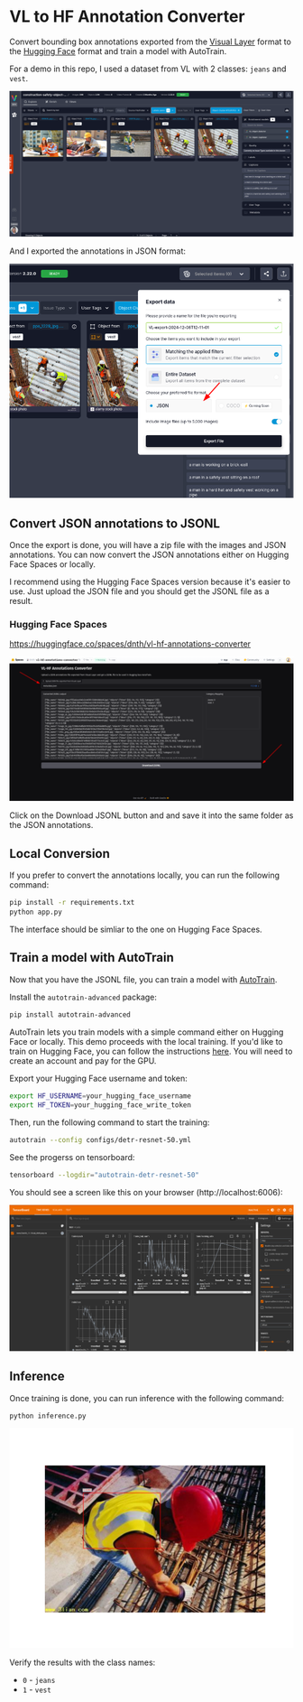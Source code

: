 # VL to HF Annotation Converter

Convert bounding box annotations exported from the [Visual Layer](https://app.visual-layer.com/) format to the [Hugging Face](https://huggingface.co/) format and train a model with AutoTrain.

For a demo in this repo, I used a dataset from VL with 2 classes: `jeans` and `vest`.

![samples](./assets/dataset_samples.png)

And I exported the annotations in JSON format:

![annotations](./assets/export_vl.png)

## Convert JSON annotations to JSONL
Once the export is done, you will have a zip file with the images and JSON annotations.
You can now convert the JSON annotations either on Hugging Face Spaces or locally. 

I recommend using the Hugging Face Spaces version because it's easier to use. Just upload the JSON file and you should get the JSONL file as a result.

### Hugging Face Spaces

https://huggingface.co/spaces/dnth/vl-hf-annotations-converter

![VL to HF Annotation Converter](./assets/hf_space.png)

Click on the Download JSONL button and and save it into the same folder as the JSON annotations.

## Local Conversion
If you prefer to convert the annotations locally, you can run the following command:

```bash
pip install -r requirements.txt
python app.py
```
The interface should be simliar to the one on Hugging Face Spaces.

## Train a model with AutoTrain
Now that you have the JSONL file, you can train a model with [AutoTrain](https://github.com/huggingface/autotrain-advanced).

Install the `autotrain-advanced` package:

```bash
pip install autotrain-advanced
```

AutoTrain lets you train models with a simple command either on Hugging Face or locally.
This demo proceeds with the local training. If you'd like to train on Hugging Face, you can follow the instructions [here](https://huggingface.co/autotrain). You will need to create an account and pay for the GPU.

Export your Hugging Face username and token:

```bash
export HF_USERNAME=your_hugging_face_username
export HF_TOKEN=your_hugging_face_write_token
```


Then, run the following command to start the training:

```bash
autotrain --config configs/detr-resnet-50.yml
```


See the progerss on tensorboard:

```bash
tensorboard --logdir="autotrain-detr-resnet-50"
```

You should see a screen like this on your browser (http://localhost:6006):

![Tensorboard](./assets/tensorboard.png)


## Inference
Once training is done, you can run inference with the following command:

```bash
python inference.py
```

![Inference](./assets/inference.png)

Verify the results with the class names:

- `0` - `jeans`
- `1` - `vest`
